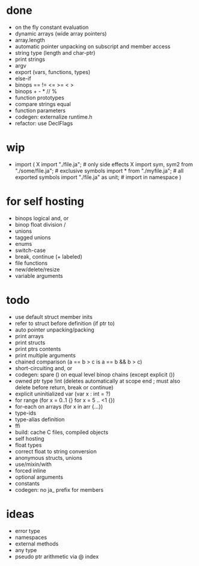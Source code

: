 # done

* on the fly constant evaluation
* dynamic arrays (wide array pointers)
* array.length
* automatic pointer unpacking on subscript and member access
* string type (length and char-ptr)
* print strings
* argv
* export (vars, functions, types)
* else-if
* binops == != <= >= < >
* binops + - * // %
* function prototypes
* compare strings equal
* function parameters
* codegen: externalize runtime.h
* refactor: use DeclFlags

# wip

* import (
	X import "./file.ja"; # only side effects
	X import sym, sym2 from "./some/file.ja"; # exclusive symbols
	import * from "./myfile.ja"; # all exported symbols
	import "./file.ja" as unit; # import in namespace
	)

# for self hosting

* binops logical and, or
* binop float division /
* unions
* tagged unions
* enums
* switch-case
* break, continue (+ labeled)
* file functions
* new/delete/resize
* variable arguments

# todo

* use default struct member inits
* refer to struct before definition (if ptr to)
* auto pointer unpacking/packing
* print arrays
* print structs
* print ptrs contents
* print multiple arguments
* chained comparison (a == b > c  is  a == b && b > c)
* short-circuiting and, or
* codegen: spare () on equal level binop chains (except explicit ())
* owned ptr type !int (deletes automatically at scope end
	; must also delete before return, break or continue)
* explicit uninitialized var (var x : int = ?)
* for range (for x = 0..1 {} for x = 5 .. <1 {})
* for-each on arrays (for x in arr {...})
* type-ids
* type-alias definition
* ffi
* build: cache C files, compiled objects
* self hosting
* float types
* correct float to string conversion
* anonymous structs, unions
* use/mixin/with
* forced inline
* optional arguments
* constants
* codegen: no ja_ prefix for members

# ideas

* error type
* namespaces
* external methods
* any type
* pseudo ptr arithmetic via @ index
